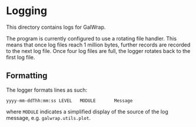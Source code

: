 # Logging
This directory contains logs for GalWrap.

The program is currently configured to use a rotating file handler. This means
that once log files reach 1 million bytes, further records are recorded to the
next log file. Once four log files are full, the logger rotates back to the
first log file.

## Formatting
The logger formats lines as such:

```
yyyy-mm-ddThh:mm:ss LEVEL   MODULE       Message
```

where `MODULE` indicates a simplified display of the source of the log message,
e.g. `galwrap.utils.plot`.